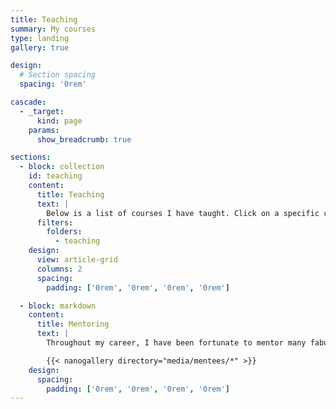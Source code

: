 ```yaml
---
title: Teaching
summary: My courses
type: landing
gallery: true

design:
  # Section spacing
  spacing: '0rem'

cascade:
  - _target:
      kind: page
    params:
      show_breadcrumb: true

sections:
  - block: collection
    id: teaching
    content:
      title: Teaching
      text: |
        Below is a list of courses I have taught. Click on a specific course to see more information.
      filters:
        folders:
          - teaching
    design:
      view: article-grid
      columns: 2
      spacing:
        padding: ['0rem', '0rem', '0rem', '0rem']

  - block: markdown
    content:
      title: Mentoring
      text: |
        Throughout my career, I have been fortunate to mentor many fabulous undergraduate student research assistants. Here are some of them presenting their work at various conferences.

        {{< nanogallery directory="media/mentees/*" >}}
    design:
      spacing:
        padding: ['0rem', '0rem', '0rem', '0rem']
---
```

